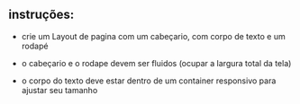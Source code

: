 ## instruções:

 -  crie um Layout de pagina com um cabeçario, com corpo de texto e um rodapé 

 - o cabeçario e o rodape devem ser fluidos (ocupar a largura total da tela)

 - o corpo do texto deve estar dentro de um container responsivo para ajustar seu tamanho